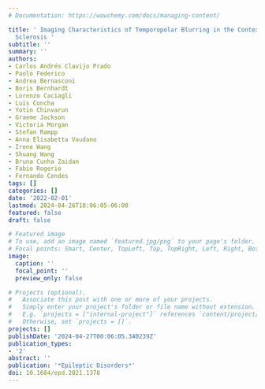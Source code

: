 ```yaml
---
# Documentation: https://wowchemy.com/docs/managing-content/

title: ' Imaging Characteristics of Temporopolar Blurring in the Context of Hippocampal
  Sclerosis '
subtitle: ''
summary: ''
authors:
- Carlos Andrés Clavijo Prado
- Paolo Federico
- Andrea Bernasconi
- Boris Bernhardt
- Lorenzo Caciagli
- Luis Concha
- Yotin Chinvarun
- Graeme Jackson
- Victoria Morgan
- Stefan Rampp
- Anna Elisabetta Vaudano
- Irene Wang
- Shuang Wang
- Bruna Cunha Zaidan
- Fabio Rogerio
- Fernando Cendes
tags: []
categories: []
date: '2022-02-01'
lastmod: 2024-04-26T18:06:05-06:00
featured: false
draft: false

# Featured image
# To use, add an image named `featured.jpg/png` to your page's folder.
# Focal points: Smart, Center, TopLeft, Top, TopRight, Left, Right, BottomLeft, Bottom, BottomRight.
image:
  caption: ''
  focal_point: ''
  preview_only: false

# Projects (optional).
#   Associate this post with one or more of your projects.
#   Simply enter your project's folder or file name without extension.
#   E.g. `projects = ["internal-project"]` references `content/project/deep-learning/index.md`.
#   Otherwise, set `projects = []`.
projects: []
publishDate: '2024-04-27T00:06:05.340239Z'
publication_types:
- '2'
abstract: ''
publication: '*Epileptic Disorders*'
doi: 10.1684/epd.2021.1378
---
```

